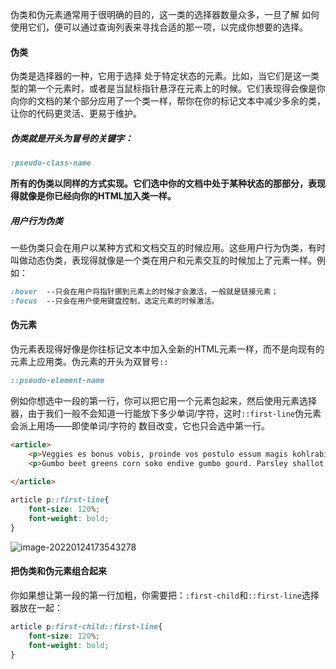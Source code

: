 伪类和伪元素通常用于很明确的目的，这一类的选择器数量众多，一旦了解 如何使用它们，便可以通过查询列表来寻找合适的那一项，以完成你想要的选择。

#### 伪类

伪类是选择器的一种，它用于选择 处于特定状态的元素。比如，当它们是这一类型的第一个元素时，或者是当鼠标指针悬浮在元素上的时候。它们表现得会像是你向你的文档的某个部分应用了一个类一样，帮你在你的标记文本中减少多余的类，让你的代码更灵活、更易于维护。

##### **伪类就是开头为冒号的关键字：**

```css
:pseudo-class-name
```

**所有的伪类以同样的方式实现。它们选中你的文档中处于某种状态的那部分，表现得就像是你已经向你的HTML加入类一样。**

##### 用户行为伪类

一些伪类只会在用户以某种方式和文档交互的时候应用。这些用户行为伪类，有时叫做动态伪类，表现得就像是一个类在用户和元素交互的时候加上了元素一样。例如：

```css
:hover  --只会在用户将指针挪到元素上的时候才会激活，一般就是链接元素；
:focus  --只会在用户使用键盘控制，选定元素的时候激活。
```

#### 伪元素

伪元素表现得好像是你往标记文本中加入全新的HTML元素一样，而不是向现有的元素上应用类。伪元素的开头为双冒号`::`

```css
::pseudo-element-name
```

例如你想选中一段的第一行，你可以把它用一个<span>元素包起来，然后使用元素选择器，由于我们一般不会知道一行能放下多少单词/字符，这时`::first-line`伪元素会派上用场——即使单词/字符的 数目改变，它也只会选中第一行。

```html
<article>
    <p>Veggies es bonus vobis, proinde vos postulo essum magis kohlrabi welsh onion daikon amaranth tatsoi tomatillo melon azuki bean garlic.</p>
    <p>Gumbo beet greens corn soko endive gumbo gourd. Parsley shallot courgette tatsoi pea sprouts fava bean collard greens dandelion okra wakame tomato. Dandelion cucumber earthnut pea peanut soko zucchini.</p>
    
</article>
```

```css
article p::first-line{
    font-size: 120%;
    font-weight: bold;
}
```

![image-20220124173543278](C:\Users\GunKing\AppData\Roaming\Typora\typora-user-images\image-20220124173543278.png)

#### 把伪类和伪元素组合起来

你如果想让第一段的第一行加粗，你需要把：`:first-child`和`::first-line`选择器放在一起：

```css
article p:first-child::first-line{
    font-size: 120%;
    font-weight: bold;
}
```

